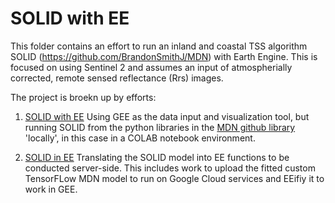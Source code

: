# SOLID with EE

This folder contains an effort to run an inland and coastal TSS algorithm SOLID (https://github.com/BrandonSmithJ/MDN) with Earth Engine. This is focused on using Sentinel 2 and assumes an input of atmospherially corrected, remote sensed reflectance (Rrs) images.

The project is broekn up by efforts:

1. [SOLID with EE](https://github.com/Nateme16/geo-aquawatch-water-quality/tree/main/WQ%20algorithms/SOLID/SOLID%20with%20EE%20) Using GEE as the data input and visualization tool, but running SOLID from the python libraries in the [MDN github library](https://github.com/BrandonSmithJ/MDN) 'locally', in this case in a COLAB notebook environment.

2. [SOLID in EE](https://github.com/Nateme16/geo-aquawatch-water-quality/tree/main/WQ%20algorithms/SOLID/SOLID%20in%20EE) Translating the SOLID model into EE functions to be conducted server-side. This includes work to upload the fitted custom TensorFLow MDN model to run on Google Cloud services and EEifiy it to work in GEE.
